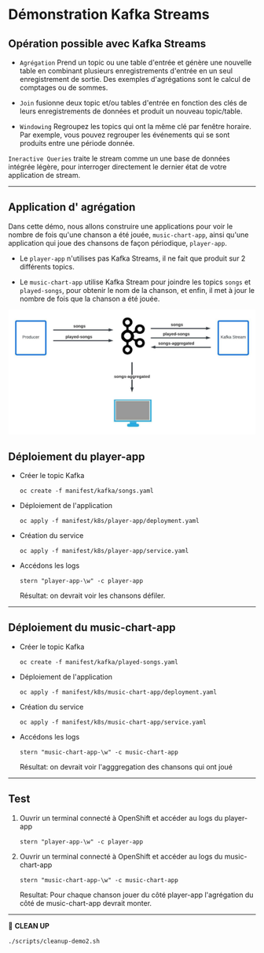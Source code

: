 # Démonstration Kafka Streams

## Opération possible avec Kafka Streams

* `Agrégation` Prend un topic ou une table d'entrée et génère une nouvelle table en combinant plusieurs enregistrements d'entrée en un seul enregistrement de sortie. Des exemples d'agrégations sont le calcul de comptages ou de sommes.

* `Join` fusionne deux topic et/ou tables d'entrée en fonction des clés de leurs enregistrements de données et produit un nouveau topic/table.

* `Windowing` Regroupez les topics qui ont la même clé par fenêtre horaire. Par exemple, vous pouvez regrouper les événements qui se sont produits entre une période donnée.

`Ineractive Queries` traite le stream comme un une base de données intégrée légère, pour interroger directement le dernier état de votre application de stream.

---

## Application d' agrégation

Dans cette démo, nous allons construire une applications pour voir le nombre de fois qu'une chanson a été jouée, `music-chart-app`, ainsi qu'une application qui joue des chansons de façon périodique, `player-app`.

* Le `player-app` n'utilises pas Kafka Streams, il ne fait que produit sur 2 différents topics.  

* Le `music-chart-app` utilise Kafka Stream pour joindre les topics `songs` et `played-songs`, pour obtenir le nom de la chanson, et enfin, il met à jour le nombre de fois que la chanson a été jouée.


![kafka-streams](images/kafka%20streams.jpeg)


## Déploiement du player-app

* Créer le topic Kafka
    ```
    oc create -f manifest/kafka/songs.yaml
    ```

* Déploiement de l'application
    ```
    oc apply -f manifest/k8s/player-app/deployment.yaml
    ```
* Création du service
    ``` 
    oc apply -f manifest/k8s/player-app/service.yaml
    ```


* Accédons les logs
    ``` 
    stern "player-app-\w" -c player-app
    ```

    Résultat: on devrait voir les chansons défiler.

___

## Déploiement du music-chart-app

* Créer le topic Kafka
    ```
    oc create -f manifest/kafka/played-songs.yaml
    ```


* Déploiement de l'application
    ```
    oc apply -f manifest/k8s/music-chart-app/deployment.yaml
    ```
* Création du service
    ``` 
    oc apply -f manifest/k8s/music-chart-app/service.yaml
    ```


* Accédons les logs
    ``` 
    stern "music-chart-app-\w" -c music-chart-app
    ```

    Résultat: on devrait voir l'agggregation des chansons qui ont joué
___


## Test

1. Ouvrir un terminal connecté à OpenShift et accéder au logs du player-app
    ``` 
    stern "player-app-\w" -c player-app
    ```

1. Ouvrir un terminal connecté à OpenShift et accéder au logs du music-chart-app
    ``` 
    stern "music-chart-app-\w" -c music-chart-app
    ```

    Resultat: Pour chaque chanson jouer du côté player-app l'agrégation du côté de music-chart-app devrait monter.
---

:construction: __CLEAN UP__
```
./scripts/cleanup-demo2.sh
```
